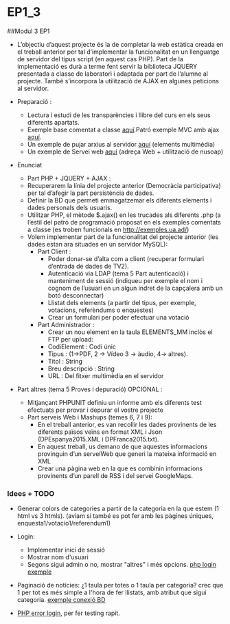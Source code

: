 # EP1_3
##Modul 3 EP1


- L’objectiu d’aquest projecte és la de completar la web estàtica creada en el treball anterior per tal d’implementar la funcionalitat en un llenguatge de servidor del tipus script (en aquest cas PHP). Part de la implementació es durà a terme fent servir la biblioteca JQUERY presentada a classe de laboratori i adaptada per part de l’alumne al projecte. També s’incorpora la utilització de AJAX en algunes peticions al servidor.

- Preparació : 
  - Lectura i estudi de les transparències i llibre del curs en els seus diferents apartats. 
  - Exemple base comentat a classe [aquí](http://exemples.ua.ad/Miki/webapp/).Patró exemple MVC amb ajax [aquí](http://exemples.ua.ad/Miki/MVCphpAjax/).
  - Un exemple de pujar arxius al servidor [aquí](http://www.purosoftware.com/desarrollo-web-scripts-archivos-upload/07-jquery-file-upload-plugin.html) (elements multimèdia)
  - Un exemple de Servei web [aquí](http://donnierock.com/2013/01/17/crear-un-webservice-basico-con-php-y-soap/) (adreça Web + utilització de nusoap)

- Enunciat 
  - Part PHP + JQUERY + AJAX :
  - Recuperarem la línia del projecte anterior (Democràcia participativa)  per tal d’afegir la part persistència de dades.
  - Definir la BD que permeti emmagatzemar els diferents elements i dades personals dels usuaris.
  - Utilitzar PHP, el mètode $.ajax() en les trucades als diferents .php (a l’estil del patró de programació proposat en els exemples comentats a classe (es troben funcionals en http://exemples.ua.ad/)
  - Volem implementar part de la funcionalitat del projecte anterior (les dades estan ara situades en un servidor MySQL):
    - Part Client :
      - Poder donar-se d’alta com a client (recuperar formulari d’entrada de dades de TV2).
      - Autenticació via LDAP (tema 5 Part autenticació) i manteniment de sessió (indiqueu per exemple el nom i cognom de l’usuari en un algun indret de la capçalera amb un botó desconnectar)
      - Llistat dels elements (a partir del tipus, per exemple, votacions, referèndums o enquestes)
      - Crear un formulari per poder efectuar una votació
    - Part Administrador :
      - Crear un nou element en la taula ELEMENTS_MM inclòs el FTP per upload:
      -  CodiElement : Codi únic
      - Tipus : (1->PDF, 2 -> Vídeo 3 -> àudio, 4-> altres). 
      - Titol : String
      - Breu descripció : String
      - URL : Del fitxer multimèdia en el servidor

- Part altres (tema 5 Proves i depuració) OPCIONAL :
  - Mitjançant PHPUNIT definiu un informe amb els diferents test efectuats per provar i depurar el vostre projecte
  - Part serveis Web i Mashups (temes 6, 7 i 9):
    - En el treball anterior, es van recollir les dades provinents de les diferents països veïns en format XML i Json (DPEspanya2015.XML  i DPFranca2015.txt).
    - En aquest treball, us demano de que aquestes informacions provinguin d’un serveiWeb que generi la mateixa informació en XML
    - Crear una pàgina web en la que es combinin informacions provinents d’un parell de RSS i del servei GoogleMaps.


### Idees + TODO

- Generar colors de categories a partir de la categoria en la que estem (1 html vs 3 htmls). (aviam si també es pot fer amb les pàgines úniques, enquesta1/votacio1/referendum1)

- Login: 
  - Implementar inici de sessió 
  - Mostrar nom d'usuari
  - Segons sigui admin o no, mostrar "altres" i més opcions. [php login exemple](https://css-tricks.com/snippets/php/login-function/)
  
- Paginació de notícies: ¿1 taula per totes o 1 taula per categoria? crec que 1 per tot es més simple a l'hora de fer llistats, amb atribut que sigui categoria. [exemple conexió BD](https://css-tricks.com/snippets/php/basic-database-connection-random-query-display-result/)

- [PHP error login](https://css-tricks.com/snippets/htaccess/php-error-logging/), per fer testing rapit.
